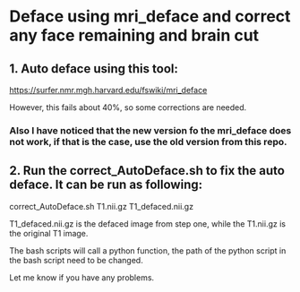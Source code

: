 # Deface using mri_deface and correct any face remaining and brain cut

## 1. Auto deface using this tool:
https://surfer.nmr.mgh.harvard.edu/fswiki/mri_deface
 
However, this fails about 40%, so some corrections are needed.
 
### Also I have noticed that the new version fo the mri_deface does not work, if that is the case, use the old version from this repo. 
 
## 2. Run the correct_AutoDeface.sh to fix the auto deface. It can be run as following:
correct_AutoDeface.sh T1.nii.gz T1_defaced.nii.gz
 
T1_defaced.nii.gz is the defaced image from step one, while the T1.nii.gz is the original T1 image.
 
The bash scripts will call a python function, the path of the python script in the bash script need to be changed.
 
Let me know if you have any problems.
